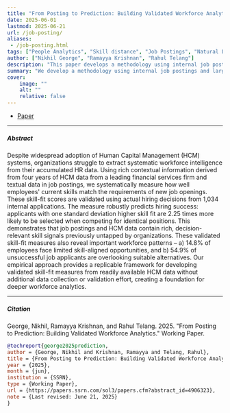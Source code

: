 ```yaml
---
title: "From Posting to Prediction: Building Validated Workforce Analytics"
date: 2025-06-01
lastmod: 2025-06-21
url: /job-posting/
aliases:
 - /job-posting.html
tags: ["People Analytics", "Skill distance", "Job Postings", "Natural Language Processing", "Text Analysis", "Workforce Analytics", "LLM-Guided Representation Learning", "Internal Labor Markets", "Skill-Fit Measurement", "Supervised Contrastive Learning", "Employee Mobility", "Computational Social Science"]
author: ["Nikhil George", "Ramayya Krishnan", "Rahul Telang"]
description: "This paper develops a methodology using internal job postings and large language models to measure and validate employee skill fit, demonstrating its predictive power in hiring decisions."
summary: "We develop a methodology using internal job postings and large language models to measure employee skill fit. Critically, validating the skill-fit against 1,034 internal selection decisions, we find it robustly predicts hiring: applicants with higher skill fit are over twice as likely to be selected for the same role."
cover:
    image: ""
    alt: ""
    relative: false
---
```


+ [Paper](https://papers.ssrn.com/sol3/papers.cfm?abstract_id=4906323)

---

##### Abstract

Despite widespread adoption of Human Capital Management (HCM) systems, organizations struggle to extract systematic workforce intelligence from their accumulated HR data. Using rich contextual information derived from four years of HCM data from a leading financial services firm and textual data in job postings, we systematically measure how well employees' current skills match the requirements of new job openings. These skill-fit scores are validated using actual hiring decisions from 1,034 internal applications. The measure robustly predicts hiring success: applicants with one standard deviation higher skill fit are 2.25 times more likely to be selected when competing for identical positions. This demonstrates that job postings and HCM data contain rich, decision-relevant skill signals previously untapped by organizations. These validated skill-fit measures also reveal important workforce patterns – a) 14.8% of employees face limited skill-aligned opportunities, and b) 54.9% of unsuccessful job applicants are overlooking suitable alternatives. Our empirical approach provides a replicable framework for developing validated skill-fit measures from readily available HCM data without additional data collection or validation effort, creating a foundation for deeper workforce analytics.

---

##### Citation

George, Nikhil, Ramayya Krishnan, and Rahul Telang. 2025. "From Posting to Prediction: Building Validated Workforce Analytics." Working Paper.

```bibtex
@techreport{george2025prediction,
author = {George, Nikhil and Krishnan, Ramayya and Telang, Rahul},
title = {From Posting to Prediction: Building Validated Workforce Analytics},
year = {2025},
month = {jun},
institution = {SSRN},
type = {Working Paper},
url = {https://papers.ssrn.com/sol3/papers.cfm?abstract_id=4906323},
note = {Last revised: June 21, 2025}
}